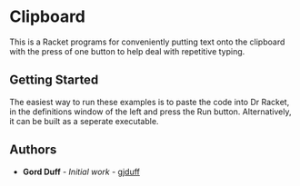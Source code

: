 # Clipboard

This is a Racket programs for conveniently putting text onto the clipboard
with the press of one button to help deal with repetitive typing.

 
## Getting Started

The easiest way to run these examples is to paste the code into Dr Racket,
in the definitions window of the left and press the Run button.
Alternatively, it can be built as a seperate executable.





## Authors

* **Gord Duff** - *Initial work* - [gjduff](https://github.com/gjduff)
